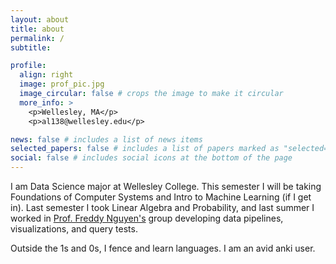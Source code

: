 ```yaml
---
layout: about
title: about
permalink: /
subtitle: 

profile:
  align: right
  image: prof_pic.jpg
  image_circular: false # crops the image to make it circular
  more_info: >
    <p>Wellesley, MA</p>
    <p>al138@wellesley.edu</p>

news: false # includes a list of news items
selected_papers: false # includes a list of papers marked as "selected={true}"
social: false # includes social icons at the bottom of the page
---
```


I am Data Science major at Wellesley College. This semester I will be taking Foundations of Computer Systems and Intro to Machine Learning (if I get in). Last semester I took Linear Algebra and Probability, and last summer I worked in [Prof. Freddy Nguyen's](https://www.freddynguyen.org/people/) group developing data pipelines, visualizations, and query tests.

Outside the 1s and 0s, I fence and learn languages. I am an avid anki user.
